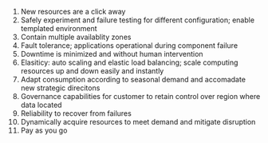 1. New resources are a click away
2. Safely experiment and failure testing for different configuration; enable templated environment
3. Contain multiple availablity zones 
4. Fault tolerance; applications operational during component failure
5. Downtime is minimized and without human intervention
6. Elasiticy: auto scaling and elastic load balancing; scale computing resources up and down easily and instantly
7. Adapt consumption according to seasonal demand and accomadate new strategic direcitons 
8. Governance capabilities for customer to retain control over region where data located 
9. Reliability to recover from failures
10. Dynamically acquire resources to meet demand and mitigate disruption
11. Pay as you go

